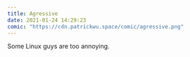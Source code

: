 ```yaml
---
title: Agressive
date: 2021-01-24 14:29:23
comic: "https://cdn.patrickwu.space/comic/agressive.png"
---
```

Some Linux guys are too annoying.